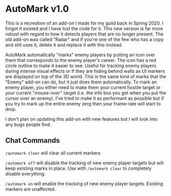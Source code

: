 # AutoMark v1.0

This is a recreation of an add-on I made for my guild back in Spring 2020. I forgot it existed and I have lost the code for it. This new version is far more robust with regard to how it detects players that are no longer present. The old add-on was called "Radar" and if you're one of the few who has a copy and still uses it, delete it and replace it with this instead.

AutoMark automatically "marks" enemy players by putting an icon over them that corresponds to the enemy player's career. The icon has a red circle outline to make it easier to see. Useful for tracking enemy players during intense visual effects or if they are hiding behind walls as UI markers are displayed on top of the 3D world. This is the same kind of marks that the "Enemy" add-on can do, but it just does them automatically. To mark an enemy player, you either need to make them your current hostile target or your current "mouse-over" target (i.e. the info box you get when you put the cursor over an enemy). I've tried to make it as performant as possible but if you try to mark up the entire enemy zerg then your frame-rate will start to drop.

I don't plan on updating this add-on with new features but I will look into any bugs people find.

## Chat Commands

`/automark clear` will clear all current markers

`/automark off` will disable the tracking of new enemy player targets but will keep existing marks in place. Use with `/automark clear` to completely disable everything.

`/automark on` will enable the tracking of new enemy player targets. Existing markers are unaffected.
